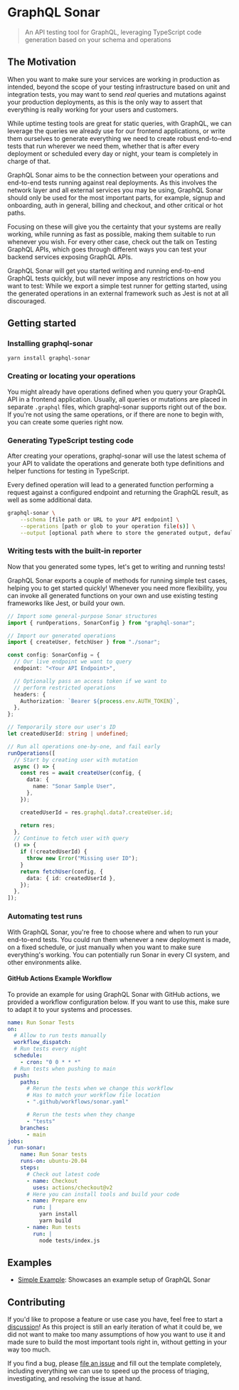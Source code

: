 # GraphQL Sonar

> An API testing tool for GraphQL, leveraging TypeScript code generation based on your schema and operations

## The Motivation

When you want to make sure your services are working in production as intended, beyond the scope of your testing infrastructure
based on unit and integration tests, you may want to send _real_ queries and mutations against your production deployments, as this is the
only way to assert that everything is really working for your users and customers.

While uptime testing tools are great for static queries, with GraphQL, we can leverage the queries we already use for our frontend applications,
or write them ourselves to generate everything we need to create robust end-to-end tests that run wherever we need them, whether that is after every deployment
or scheduled every day or night, your team is completely in charge of that.

GraphQL Sonar aims to be the connection between your operations and end-to-end tests running against real deployments. As this involves the network layer and all external
services you may be using, GraphQL Sonar should only be used for the most important parts, for example, signup and onboarding, auth in general, billing and checkout, and other
critical or hot paths.

Focusing on these will give you the certainty that your systems are really working, while running as fast as possible, making them suitable to run whenever you wish. For every
other case, check out the talk on Testing GraphQL APIs, which goes through different ways you can test your backend services exposing GraphQL APIs.

GraphQL Sonar will get you started writing and running end-to-end GraphQL tests quickly, but will never impose any restrictions on how you want to test: While we export a simple test runner for getting started, using the generated operations in an external framework such as Jest is not at all discouraged.

## Getting started

### Installing graphql-sonar

```
yarn install graphql-sonar
```

### Creating or locating your operations

You might already have operations defined when you query your GraphQL API in a frontend application. Usually, all queries or mutations are placed in separate `.graphql` files,
which graphql-sonar supports right out of the box. If you're not using the same operations, or if there are none to begin with, you can create some queries right now.

### Generating TypeScript testing code

After creating your operations, graphql-sonar will use the latest schema of your API to validate the operations and generate both type definitions and helper functions for testing in TypeScript.

Every defined operation will lead to a generated function performing a request against a configured endpoint and returning the GraphQL result, as well as some additional data.

```bash
graphql-sonar \
    --schema [file path or URL to your API endpoint] \
    --operations [path or glob to your operation file(s)] \
    --output [optional path where to store the generated output, defaults to sonar.ts]
```

### Writing tests with the built-in reporter

Now that you generated some types, let's get to writing and running tests!

GraphQL Sonar exports a couple of methods for running simple test cases, helping you to get started quickly! Whenever you need more flexibility, you can invoke all generated functions on your own and use existing testing frameworks like Jest, or build your own.

```typescript
// Import some general-purpose Sonar structures
import { runOperations, SonarConfig } from "graphql-sonar";

// Import our generated operations
import { createUser, fetchUser } from "./sonar";

const config: SonarConfig = {
  // Our live endpoint we want to query
  endpoint: "<Your API Endpoint>",

  // Optionally pass an access token if we want to
  // perform restricted operations
  headers: {
    Authorization: `Bearer ${process.env.AUTH_TOKEN}`,
  },
};

// Temporarily store our user's ID
let createdUserId: string | undefined;

// Run all operations one-by-one, and fail early
runOperations([
  // Start by creating user with mutation
  async () => {
    const res = await createUser(config, {
      data: {
        name: "Sonar Sample User",
      },
    });

    createdUserId = res.graphql.data?.createUser.id;

    return res;
  },
  // Continue to fetch user with query
  () => {
    if (!createdUserId) {
      throw new Error("Missing user ID");
    }
    return fetchUser(config, {
      data: { id: createdUserId },
    });
  },
]);
```

### Automating test runs

With GraphQL Sonar, you're free to choose where and when to run your end-to-end tests. You could run them whenever a new deployment is made, on a fixed schedule, or just manually when you want to make sure everything's working. You can potentially run Sonar in every CI system, and other environments alike.

#### GitHub Actions Example Workflow

To provide an example for using GraphQL Sonar with GitHub actions, we provided a workflow configuration below. If you want to use this, make sure to adapt it to your systems and processes.

```yaml
name: Run Sonar Tests
on:
  # Allow to run tests manually
  workflow_dispatch:
  # Run tests every night
  schedule:
    - cron: "0 0 * * *"
  # Run tests when pushing to main
  push:
    paths:
      # Rerun the tests when we change this workflow
      # Has to match your workflow file location
      - ".github/workflows/sonar.yaml"

      # Rerun the tests when they change
      - "tests"
    branches:
      - main
jobs:
  run-sonar:
    name: Run Sonar tests
    runs-on: ubuntu-20.04
    steps:
      # Check out latest code
      - name: Checkout
        uses: actions/checkout@v2
      # Here you can install tools and build your code
      - name: Prepare env
        run: |
          yarn install          
          yarn build
      - name: Run tests
        run: |
          node tests/index.js
```

## Examples

- [Simple Example](./examples/simple): Showcases an example setup of GraphQL Sonar

## Contributing

If you'd like to propose a feature or use case you have, feel free to start a [discussion](https://github.com/BrunoScheufler/graphql-sonar/discussions/categories/ideas)! As this project is still an early iteration of what it could be, we did not want to make too many assumptions of how you want to use it and made sure to build the most important tools right in, without getting in your way too much.

If you find a bug, please [file an issue](https://github.com/BrunoScheufler/graphql-sonar/issues/new?assignees=&labels=bug&template=bug_report.md&title=) and fill out the template completely, including everything we can use to speed up the process of triaging, investigating, and resolving the issue at hand.
